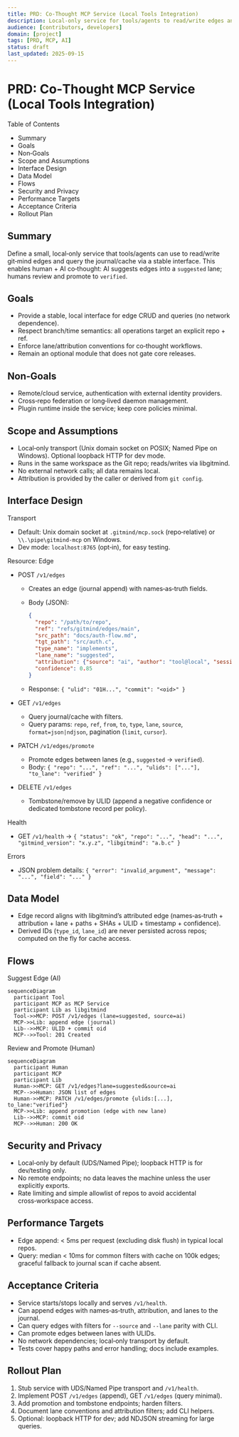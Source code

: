 ```yaml
---
title: PRD: Co‑Thought MCP Service (Local Tools Integration)
description: Local-only service for tools/agents to read/write edges and query journal/cache.
audience: [contributors, developers]
domain: [project]
tags: [PRD, MCP, AI]
status: draft
last_updated: 2025-09-15
---
```


# PRD: Co‑Thought MCP Service (Local Tools Integration)

Table of Contents

- Summary
- Goals
- Non‑Goals
- Scope and Assumptions
- Interface Design
- Data Model
- Flows
- Security and Privacy
- Performance Targets
- Acceptance Criteria
- Rollout Plan

## Summary

Define a small, local‑only service that tools/agents can use to read/write git‑mind edges and query the journal/cache via a stable interface. This enables human + AI co‑thought: AI suggests edges into a `suggested` lane; humans review and promote to `verified`.

## Goals

- Provide a stable, local interface for edge CRUD and queries (no network dependence).
- Respect branch/time semantics: all operations target an explicit repo + ref.
- Enforce lane/attribution conventions for co‑thought workflows.
- Remain an optional module that does not gate core releases.

## Non‑Goals

- Remote/cloud service, authentication with external identity providers.
- Cross‑repo federation or long‑lived daemon management.
- Plugin runtime inside the service; keep core policies minimal.

## Scope and Assumptions

- Local‑only transport (Unix domain socket on POSIX; Named Pipe on Windows). Optional loopback HTTP for dev mode.
- Runs in the same workspace as the Git repo; reads/writes via libgitmind.
- No external network calls; all data remains local.
- Attribution is provided by the caller or derived from `git config`.

## Interface Design

Transport

- Default: Unix domain socket at `.gitmind/mcp.sock` (repo‑relative) or `\\.\pipe\gitmind-mcp` on Windows.
- Dev mode: `localhost:8765` (opt‑in), for easy testing.

Resource: Edge

- POST `/v1/edges`
  - Creates an edge (journal append) with names‑as‑truth fields.
  - Body (JSON):

    ```json
    {
      "repo": "/path/to/repo",
      "ref": "refs/gitmind/edges/main",
      "src_path": "docs/auth-flow.md",
      "tgt_path": "src/auth.c",
      "type_name": "implements",
      "lane_name": "suggested",
      "attribution": {"source": "ai", "author": "tool@local", "session": "abc"},
      "confidence": 0.85
    }
    ```

  - Response: `{ "ulid": "01H...", "commit": "<oid>" }`

- GET `/v1/edges`
  - Query journal/cache with filters.
  - Query params: `repo`, `ref`, `from`, `to`, `type`, `lane`, `source`, `format=json|ndjson`, pagination (`limit`, `cursor`).

- PATCH `/v1/edges/promote`
  - Promote edges between lanes (e.g., `suggested` → `verified`).
  - Body: `{ "repo": "...", "ref": "...", "ulids": ["..."], "to_lane": "verified" }`

- DELETE `/v1/edges`
  - Tombstone/remove by ULID (append a negative confidence or dedicated tombstone record per policy).

Health

- GET `/v1/health` → `{ "status": "ok", "repo": "...", "head": "...", "gitmind_version": "x.y.z", "libgitmind": "a.b.c" }`

Errors

- JSON problem details: `{ "error": "invalid_argument", "message": "...", "field": "..." }`

## Data Model

- Edge record aligns with libgitmind’s attributed edge (names‑as‑truth + attribution + lane + paths + SHAs + ULID + timestamp + confidence).
- Derived IDs (`type_id`, `lane_id`) are never persisted across repos; computed on the fly for cache access.

## Flows

Suggest Edge (AI)

```mermaid
sequenceDiagram
  participant Tool
  participant MCP as MCP Service
  participant Lib as libgitmind
  Tool->>MCP: POST /v1/edges (lane=suggested, source=ai)
  MCP->>Lib: append edge (journal)
  Lib-->>MCP: ULID + commit oid
  MCP-->>Tool: 201 Created
```

Review and Promote (Human)

```mermaid
sequenceDiagram
  participant Human
  participant MCP
  participant Lib
  Human->>MCP: GET /v1/edges?lane=suggested&source=ai
  MCP-->>Human: JSON list of edges
  Human->>MCP: PATCH /v1/edges/promote {ulids:[...], to_lane:"verified"}
  MCP->>Lib: append promotion (edge with new lane)
  Lib-->>MCP: commit oid
  MCP-->>Human: 200 OK
```

## Security and Privacy

- Local‑only by default (UDS/Named Pipe); loopback HTTP is for dev/testing only.
- No remote endpoints; no data leaves the machine unless the user explicitly exports.
- Rate limiting and simple allowlist of repos to avoid accidental cross‑workspace access.

## Performance Targets

- Edge append: < 5ms per request (excluding disk flush) in typical local repos.
- Query: median < 10ms for common filters with cache on 100k edges; graceful fallback to journal scan if cache absent.

## Acceptance Criteria

- Service starts/stops locally and serves `/v1/health`.
- Can append edges with names‑as‑truth, attribution, and lanes to the journal.
- Can query edges with filters for `--source` and `--lane` parity with CLI.
- Can promote edges between lanes with ULIDs.
- No network dependencies; local‑only transport by default.
- Tests cover happy paths and error handling; docs include examples.

## Rollout Plan

1) Stub service with UDS/Named Pipe transport and `/v1/health`.
2) Implement POST `/v1/edges` (append), GET `/v1/edges` (query minimal).
3) Add promotion and tombstone endpoints; harden filters.
4) Document lane conventions and attribution filters; add CLI helpers.
5) Optional: loopback HTTP for dev; add NDJSON streaming for large queries.
